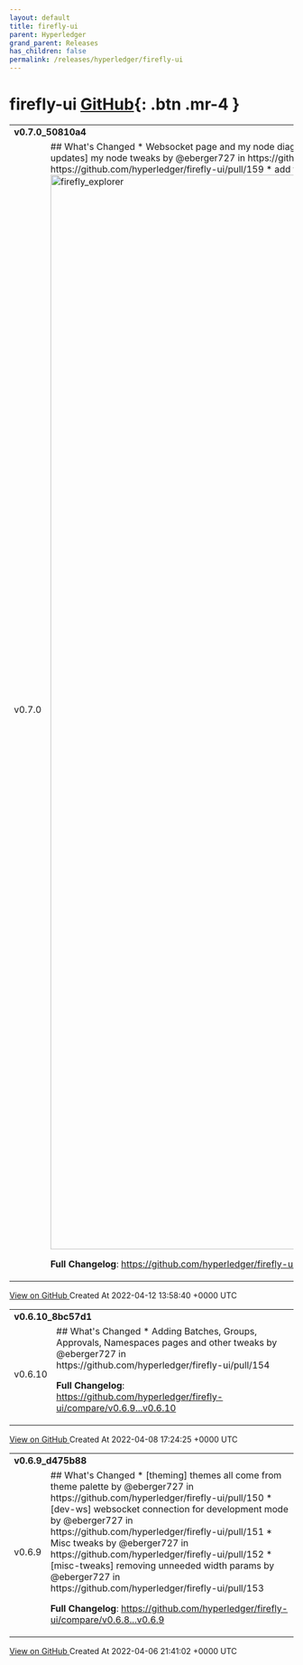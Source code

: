```yaml
---
layout: default
title: firefly-ui
parent: Hyperledger
grand_parent: Releases
has_children: false
permalink: /releases/hyperledger/firefly-ui
---
```


# firefly-ui <span class="fs-3 right-align">[GitHub](https://github.com/hyperledger/firefly-ui){: .btn .mr-4 }</span>


<div>
    <table>
        <tr>
            <td colspan="2">
                <b>
                    v0.7.0_50810a4
                </b>
            </td>
        </tr>
        <tr>
            <td>
                <span class="chip">
                    v0.7.0
                </span>
            </td>
            <td>
                ## What's Changed
* Websocket page and my node diagram by @eberger727 in https://github.com/hyperledger/firefly-ui/pull/155
* change histogram tooltip to popover by @shorsher in https://github.com/hyperledger/firefly-ui/pull/156
* [mynode-updates] my node tweaks by @eberger727 in https://github.com/hyperledger/firefly-ui/pull/157
* Data View Accordion by @shorsher in https://github.com/hyperledger/firefly-ui/pull/158
* fix browser back button by @shorsher in https://github.com/hyperledger/firefly-ui/pull/159
* add token pool cache by @shorsher in https://github.com/hyperledger/firefly-ui/pull/160

<img width="1903" alt="firefly_explorer" src="https://user-images.githubusercontent.com/17093033/163002634-5af3fe36-c152-4564-bb2b-474776738504.png">


**Full Changelog**: https://github.com/hyperledger/firefly-ui/compare/v0.6.10...v0.7.0
            </td>
        </tr>
    </table>
    <a href="https://github.com/hyperledger/firefly-ui/releases/tag/v0.7.0" class=".btn">
        View on GitHub
    </a>
    <span class="right-align">
        Created At 2022-04-12 13:58:40 +0000 UTC
    </span>
</div>

<div>
    <table>
        <tr>
            <td colspan="2">
                <b>
                    v0.6.10_8bc57d1
                </b>
            </td>
        </tr>
        <tr>
            <td>
                <span class="chip">
                    v0.6.10
                </span>
            </td>
            <td>
                ## What's Changed
* Adding Batches, Groups, Approvals, Namespaces pages and other tweaks by @eberger727 in https://github.com/hyperledger/firefly-ui/pull/154


**Full Changelog**: https://github.com/hyperledger/firefly-ui/compare/v0.6.9...v0.6.10
            </td>
        </tr>
    </table>
    <a href="https://github.com/hyperledger/firefly-ui/releases/tag/v0.6.10" class=".btn">
        View on GitHub
    </a>
    <span class="right-align">
        Created At 2022-04-08 17:24:25 +0000 UTC
    </span>
</div>

<div>
    <table>
        <tr>
            <td colspan="2">
                <b>
                    v0.6.9_d475b88
                </b>
            </td>
        </tr>
        <tr>
            <td>
                <span class="chip">
                    v0.6.9
                </span>
            </td>
            <td>
                ## What's Changed
* [theming] themes all come from theme palette by @eberger727 in https://github.com/hyperledger/firefly-ui/pull/150
* [dev-ws] websocket connection for development mode by @eberger727 in https://github.com/hyperledger/firefly-ui/pull/151
* Misc tweaks by @eberger727 in https://github.com/hyperledger/firefly-ui/pull/152
* [misc-tweaks] removing unneeded width params by @eberger727 in https://github.com/hyperledger/firefly-ui/pull/153


**Full Changelog**: https://github.com/hyperledger/firefly-ui/compare/v0.6.8...v0.6.9
            </td>
        </tr>
    </table>
    <a href="https://github.com/hyperledger/firefly-ui/releases/tag/v0.6.9" class=".btn">
        View on GitHub
    </a>
    <span class="right-align">
        Created At 2022-04-06 21:41:02 +0000 UTC
    </span>
</div>


